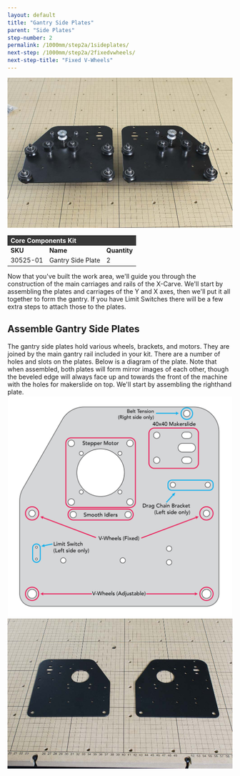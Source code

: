 ```yaml
---
layout: default
title: "Gantry Side Plates"
parent: "Side Plates"
step-number: 2
permalink: /1000mm/step2a/1sideplates/
next-step: /1000mm/step2a/2fixedvwheels/
next-step-title: "Fixed V-Wheels"
---
```


<img src="../../step2/photo/jpfs_DSC2610.jpg">

<table>
  <tr>
    <td style="color:#fff;background: #383838" colspan="3">
      <b>Core Components Kit</b>
    </td>
  </tr>
  <tr>
    <td>
      <b>SKU</b>
    </td>
    <td>
      <b>Name</b>
    </td>
    <td>
      <b>Quantity</b>
    </td>
  </tr>
  <tr>
    <td>
      30525-01
    </td>
    <td>
      Gantry Side Plate
    </td>
    <td>
      2
    </td>
  </tr>
</table>


Now that you've built the work area, we'll guide you through the construction of the main carriages and rails of the X-Carve. We'll start by assembling the plates and carriages of the Y and X axes, then we'll put it all together to form the gantry. If you have Limit Switches there will be a few extra steps to attach those to the plates.
<h2><strong>Assemble Gantry Side Plates</strong></h2>

The gantry side plates hold various wheels, brackets, and motors. They are joined by the main gantry rail included in your kit. There are a number of holes and slots on the plates. Below is a diagram of the plate. Note that when assembled, both plates will form mirror images of each other, though the beveled edge will always face up and towards the front of the machine with the holes for makerslide on top. We'll start by assembling the righthand plate.
<img src="../../step2/photo/gantry_plate_diagram.png">
<img src="../../step2/photo/jpfs_DSC2555.jpg">
